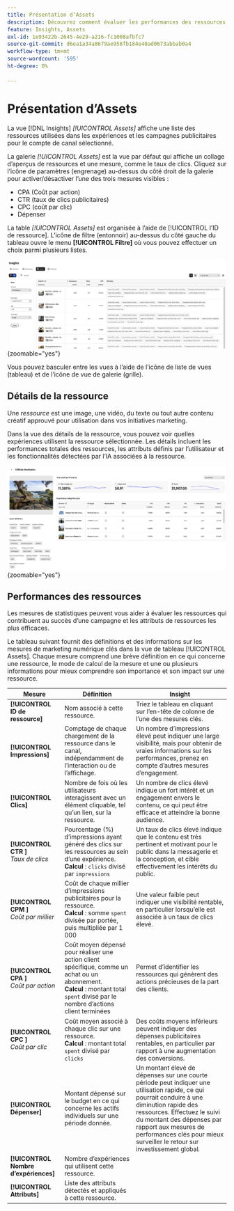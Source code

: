 ```yaml
---
title: Présentation d’Assets
description: Découvrez comment évaluer les performances des ressources dans Adobe GenStudio for Performance Marketing.
feature: Insights, Assets
exl-id: 1e93422b-2645-4e29-a216-fc1008afbfc7
source-git-commit: d6ea1a34a8679ae958fb184e40ad0673abbab0a4
workflow-type: tm+mt
source-wordcount: '595'
ht-degree: 0%

---
```


# Présentation d’Assets

La vue [!DNL Insights] _[!UICONTROL Assets]_ affiche une liste des ressources utilisées dans les expériences et les campagnes publicitaires pour le compte de canal sélectionné.

La galerie _[!UICONTROL Assets]_ est la vue par défaut qui affiche un collage d’aperçus de ressources et une mesure, comme le taux de clics. Cliquez sur l’icône de paramètres (engrenage) au-dessus du côté droit de la galerie pour activer/désactiver l’une des trois mesures visibles :

- CPA (Coût par action)
- CTR (taux de clics publicitaires)
- CPC (coût par clic)
- Dépenser

La table _[!UICONTROL Assets]_ est organisée à l’aide de [!UICONTROL l’ID de ressource]. L’icône de filtre (entonnoir) au-dessus du côté gauche du tableau ouvre le menu **[!UICONTROL Filtre]** où vous pouvez effectuer un choix parmi plusieurs listes.

![Filtre Assets et table](/help/assets/insights-assets-filter.png){zoomable="yes"}

Vous pouvez basculer entre les vues à l’aide de l’icône de liste de vues (tableau) et de l’icône de vue de galerie (grille).

## Détails de la ressource

Une _ressource_ est une image, une vidéo, du texte ou tout autre contenu créatif approuvé pour utilisation dans vos initiatives marketing.

Dans la vue des détails de la ressource, vous pouvez voir quelles expériences utilisent la ressource sélectionnée. Les détails incluent les performances totales des ressources, les attributs définis par l’utilisateur et les fonctionnalités détectées par l’IA associées à la ressource.

![Détails de la ressource](/help/assets/insights-asset-details.png){zoomable="yes"}

## Performances des ressources

Les mesures de statistiques peuvent vous aider à évaluer les ressources qui contribuent au succès d’une campagne et les attributs de ressources les plus efficaces.

Le tableau suivant fournit des définitions et des informations sur les mesures de marketing numérique clés dans la vue de tableau [!UICONTROL Assets]. Chaque mesure comprend une brève définition en ce qui concerne une ressource, le mode de calcul de la mesure et une ou plusieurs informations pour mieux comprendre son importance et son impact sur une ressource.

| Mesure | Définition | Insight |
| ---------------------- | ----------------------------- | -------------------------------- |
| **[!UICONTROL ID de ressource]** | Nom associé à cette ressource. | Triez le tableau en cliquant sur l’en-tête de colonne de l’une des mesures clés. |
| **[!UICONTROL Impressions]** | Comptage de chaque chargement de la ressource dans le canal, indépendamment de l’interaction ou de l’affichage. | Un nombre d’impressions élevé peut indiquer une large visibilité, mais pour obtenir de vraies informations sur les performances, prenez en compte d’autres mesures d’engagement. |
| **[!UICONTROL Clics]** | Nombre de fois où les utilisateurs interagissent avec un élément cliquable, tel qu’un lien, sur la ressource. | Un nombre de clics élevé indique un fort intérêt et un engagement envers le contenu, ce qui peut être efficace et atteindre la bonne audience. |
| **[!UICONTROL CTR ]**<br>_Taux de clics_ | Pourcentage (%) d’impressions ayant généré des clics sur les ressources au sein d’une expérience.<br>**Calcul** : `clicks` divisé par `impressions` | Un taux de clics élevé indique que le contenu est très pertinent et motivant pour le public dans la messagerie et la conception, et cible effectivement les intérêts du public. |
| **[!UICONTROL CPM ]**<br>_Coût par millier_ | Coût de chaque millier d’impressions publicitaires pour la ressource.<br>**Calcul** : somme `spent` divisée par portée, puis multipliée par 1 000 | Une valeur faible peut indiquer une visibilité rentable, en particulier lorsqu’elle est associée à un taux de clics élevé. |
| **[!UICONTROL CPA ]**<br>_Coût par action_ | Coût moyen dépensé pour réaliser une action client spécifique, comme un achat ou un abonnement.<br>**Calcul** : montant total `spent` divisé par le nombre d’actions client terminées | Permet d’identifier les ressources qui génèrent des actions précieuses de la part des clients. |
| **[!UICONTROL CPC ]**<br>_Coût par clic_ | Coût moyen associé à chaque clic sur une ressource.<br>**Calcul** : montant total `spent` divisé par `clicks` | Des coûts moyens inférieurs peuvent indiquer des dépenses publicitaires rentables, en particulier par rapport à une augmentation des conversions. |
| **[!UICONTROL Dépenser]** | Montant dépensé sur le budget en ce qui concerne les actifs individuels sur une période donnée. | Un montant élevé de dépenses sur une courte période peut indiquer une utilisation rapide, ce qui pourrait conduire à une diminution rapide des ressources. Effectuez le suivi du montant des dépenses par rapport aux mesures de performances clés pour mieux surveiller le retour sur investissement global. |
| **[!UICONTROL Nombre d’expériences]** | Nombre d’expériences qui utilisent cette ressource. | |
| **[!UICONTROL Attributs]** | Liste des attributs détectés et appliqués à cette ressource. | |
